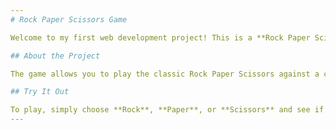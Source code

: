 ```yaml
---
# Rock Paper Scissors Game

Welcome to my first web development project! This is a **Rock Paper Scissors** game built using **HTML**, **CSS**, and **JavaScript**.

## About the Project

The game allows you to play the classic Rock Paper Scissors against a computer opponent. It's simple, fun, and a great introduction to web development basics.

## Try It Out

To play, simply choose **Rock**, **Paper**, or **Scissors** and see if you can beat the computer. Good luck!
---
```

